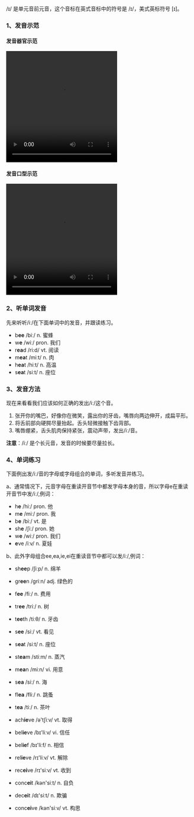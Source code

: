 /ɪ/ 是单元音前元音，这个音标在英式音标中的符号是 /ɪ/，美式英标符号 [ɪ]。



### 1、发音示范

#### 发音器官示范

<video src="./i1-1.mp4" width="300px" height="300px" controls="controls"></video>

#### 发音口型示范

<video src="./i1.mp4" width="300px" height="300px" controls="controls"></video>



### 2、听单词发音

先来听听/iː/在下面单词中的发音，并跟读练习。

- b**ee** /biː/ n. 蜜蜂
- w**e** /wiː/ pron. 我们
- r**ea**d /ri:d/ vt. 阅读
- m**ea**t /miːt/ n. 肉
- h**ea**t /hiːt/ n. 高温
- s**ea**t /siːt/ n. 座位



### 3、发音方法

现在来看看我们应该如何正确的发出/iː/这个音。

1. 张开你的嘴巴，好像你在微笑，露出你的牙齿，嘴唇向两边伸开，成扁平形。
2. 将舌前部向硬腭尽量抬起。舌头轻微接触下齿背部。
3. 嘴唇绷紧，舌头肌肉保持紧张，震动声带，发出/iː/音。

**注意**：/iː/ 是个长元音，发音的时候要尽量拉长。



### 4、单词练习

下面例出发/iː/音的字母或字母组合的单词，多听发音并练习。

a、通常情况下，元音字母在重读开音节中都发字母本身的音，所以字母e在重读开音节中发/iː/,例词：

- h**e** /hiː/ pron. 他
- m**e** /miː/ pron. 我
- b**e** /biː/ vt. 是
- sh**e** /ʃiː/ pron. 她
- w**e** /wiː/ pron. 我们
- **e**ve /iːv/ n. 夏娃

b、此外字母组合ee,ea,ie,ei在重读音节中都可以发/iː/,例词：

- sh**ee**p /ʃiːp/ n. 绵羊
- gr**ee**n /griːn/ adj. 绿色的
- f**ee** /fiː/ n. 费用
- tr**ee** /triː/ n. 树
- t**ee**th /tiːθ/ n. 牙齿
- s**ee** /siː/ vt. 看见

- s**ea**t /siːt/ n. 座位
- st**ea**m /stiːm/ n. 蒸汽
- m**ea**n /miːn/ vi. 用意
- s**ea** /siː/ n. 海
- fl**ea** /fliː/ n. 跳蚤
- t**ea** /tiː/ n. 茶叶

- ach**ie**ve /ə'tʃiːv/ vt. 取得
- bel**ie**ve /bɪ'liːv/ vi. 信任
- bel**ie**f /bɪ'liːf/ n. 相信
- rel**ie**ve /rɪ'liːv/ vt. 解除

- rec**ei**ve /rɪ'siːv/ vt. 收到
- conc**ei**t /kən'siːt/ n. 自负
- dec**ei**t /dɪ'siːt/ n. 欺骗
- conc**ei**ve /kən'siːv/ vt. 构思